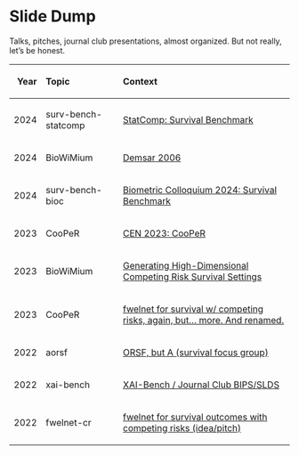 
<!-- README.md is generated from README.Rmd. Please edit that file -->

# Slide Dump

Talks, pitches, journal club presentations, almost organized. But not
really, let’s be honest.

<table class="table" style="margin-left: auto; margin-right: auto;">

<thead>

<tr>

<th style="text-align:right;">

Year
</th>

<th style="text-align:left;">

Topic
</th>

<th style="text-align:left;">

Context
</th>

</tr>

</thead>

<tbody>

<tr>

<td style="text-align:right;">

2024
</td>

<td style="text-align:left;">

surv-bench-statcomp
</td>

<td style="text-align:left;">

<a href="2024/07-statcomp/survbench.pdf">StatComp: Survival
Benchmark</a>
</td>

</tr>

<tr>

<td style="text-align:right;">

2024
</td>

<td style="text-align:left;">

BioWiMium
</td>

<td style="text-align:left;">

<a href="2024/05-biowimium/index.pdf">Demsar 2006</a>
</td>

</tr>

<tr>

<td style="text-align:right;">

2024
</td>

<td style="text-align:left;">

surv-bench-bioc
</td>

<td style="text-align:left;">

<a href="2024/02-biocoll/01MAR24_Lukas_Burk.pdf">Biometric Colloquium
2024: Survival Benchmark</a>
</td>

</tr>

<tr>

<td style="text-align:right;">

2023
</td>

<td style="text-align:left;">

CooPeR
</td>

<td style="text-align:left;">

<a href="2023/09-cooper/07SEP23_Lukas_Burk.pdf">CEN 2023: CooPeR</a>
</td>

</tr>

<tr>

<td style="text-align:right;">

2023
</td>

<td style="text-align:left;">

BioWiMium
</td>

<td style="text-align:left;">

<a href="2023/06-wimium/cr.pdf">Generating High-Dimensional Competing
Risk Survival Settings</a>
</td>

</tr>

<tr>

<td style="text-align:right;">

2023
</td>

<td style="text-align:left;">

CooPeR
</td>

<td style="text-align:left;">

<a href="2023/05-cooper/CooPeR.html">fwelnet for survival w/ competing
risks, again, but… more. And renamed.</a>
</td>

</tr>

<tr>

<td style="text-align:right;">

2022
</td>

<td style="text-align:left;">

aorsf
</td>

<td style="text-align:left;">

<a href="2022/aorsf/aorsf.html">ORSF, but A (survival focus group)</a>
</td>

</tr>

<tr>

<td style="text-align:right;">

2022
</td>

<td style="text-align:left;">

xai-bench
</td>

<td style="text-align:left;">

<a href="2022/imljc-xaibench/index.html">XAI-Bench / Journal Club
BIPS/SLDS</a>
</td>

</tr>

<tr>

<td style="text-align:right;">

2022
</td>

<td style="text-align:left;">

fwelnet-cr
</td>

<td style="text-align:left;">

<a href="2022/fwelnet-cr/fwelnet-cr.html">fwelnet for survival outcomes
with competing risks (idea/pitch)</a>
</td>

</tr>

</tbody>

</table>

